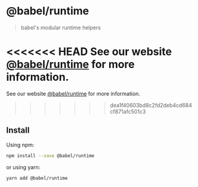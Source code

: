 # @babel/runtime

> babel's modular runtime helpers

<<<<<<< HEAD
See our website [@babel/runtime](https://babeljs.io/docs/en/next/babel-runtime.html) for more information.
=======
See our website [@babel/runtime](https://babeljs.io/docs/en/babel-runtime) for more information.
>>>>>>> dea1f40603bd8c2fd2deb4cd684cf871afc501c3

## Install

Using npm:

```sh
npm install --save @babel/runtime
```

or using yarn:

```sh
yarn add @babel/runtime 
```
